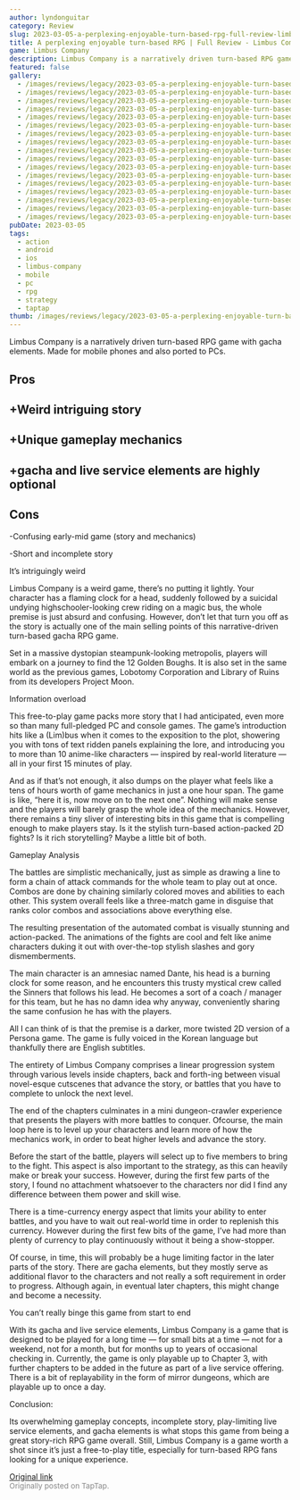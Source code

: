 ```yaml
---
author: lyndonguitar
category: Review
slug: 2023-03-05-a-perplexing-enjoyable-turn-based-rpg-full-review-limbus-company
title: A perplexing enjoyable turn-based RPG | Full Review - Limbus Company
game: Limbus Company
description: Limbus Company is a narratively driven turn-based RPG game with gacha elements. Made for mobile phones and also ported to PCs.
featured: false
gallery:
  - /images/reviews/legacy/2023-03-05-a-perplexing-enjoyable-turn-based-rpg--full-review---limbus-company-0.avif
  - /images/reviews/legacy/2023-03-05-a-perplexing-enjoyable-turn-based-rpg--full-review---limbus-company-1.avif
  - /images/reviews/legacy/2023-03-05-a-perplexing-enjoyable-turn-based-rpg--full-review---limbus-company-2.avif
  - /images/reviews/legacy/2023-03-05-a-perplexing-enjoyable-turn-based-rpg--full-review---limbus-company-3.avif
  - /images/reviews/legacy/2023-03-05-a-perplexing-enjoyable-turn-based-rpg--full-review---limbus-company-4.avif
  - /images/reviews/legacy/2023-03-05-a-perplexing-enjoyable-turn-based-rpg--full-review---limbus-company-5.avif
  - /images/reviews/legacy/2023-03-05-a-perplexing-enjoyable-turn-based-rpg--full-review---limbus-company-6.avif
  - /images/reviews/legacy/2023-03-05-a-perplexing-enjoyable-turn-based-rpg--full-review---limbus-company-7.avif
  - /images/reviews/legacy/2023-03-05-a-perplexing-enjoyable-turn-based-rpg--full-review---limbus-company-8.avif
  - /images/reviews/legacy/2023-03-05-a-perplexing-enjoyable-turn-based-rpg--full-review---limbus-company-9.avif
  - /images/reviews/legacy/2023-03-05-a-perplexing-enjoyable-turn-based-rpg--full-review---limbus-company-10.avif
  - /images/reviews/legacy/2023-03-05-a-perplexing-enjoyable-turn-based-rpg--full-review---limbus-company-11.avif
  - /images/reviews/legacy/2023-03-05-a-perplexing-enjoyable-turn-based-rpg--full-review---limbus-company-12.avif
  - /images/reviews/legacy/2023-03-05-a-perplexing-enjoyable-turn-based-rpg--full-review---limbus-company-13.avif
  - /images/reviews/legacy/2023-03-05-a-perplexing-enjoyable-turn-based-rpg--full-review---limbus-company-14.avif
  - /images/reviews/legacy/2023-03-05-a-perplexing-enjoyable-turn-based-rpg--full-review---limbus-company-15.avif
  - /images/reviews/legacy/2023-03-05-a-perplexing-enjoyable-turn-based-rpg--full-review---limbus-company-16.avif
pubDate: 2023-03-05
tags:
  - action
  - android
  - ios
  - limbus-company
  - mobile
  - pc
  - rpg
  - strategy
  - taptap
thumb: /images/reviews/legacy/2023-03-05-a-perplexing-enjoyable-turn-based-rpg--full-review---limbus-company-0.avif
---
```


Limbus Company is a narratively driven turn-based RPG game with gacha elements. Made for mobile phones and also ported to PCs.




## Pros



## +Weird intriguing story


## +Unique gameplay mechanics


## +gacha and live service elements are highly optional




## Cons


-Confusing early-mid game (story and mechanics)

-Short and incomplete story

It’s intriguingly weird

Limbus Company is a weird game, there’s no putting it lightly. Your character has a flaming clock for a head, suddenly followed by a suicidal undying highschooler-looking crew riding on a magic bus, the whole premise is just absurd and confusing. However, don’t let that turn you off as the story is actually one of the main selling points of this narrative-driven turn-based gacha RPG game.

Set in a massive dystopian steampunk-looking metropolis, players will embark on a journey to find the 12 Golden Boughs. It is also set in the same world as the previous games, Lobotomy Corporation and Library of Ruins from its developers Project Moon.

Information overload

This free-to-play game packs more story that I had anticipated, even more so than many full-pledged PC and console games. The game’s introduction hits like a (Lim)bus when it comes to the exposition to the plot, showering you with tons of text ridden panels explaining the lore, and introducing you to more than 10 anime-like characters — inspired by real-world literature — all in your first 15 minutes of play.

And as if that’s not enough, it also dumps on the player what feels like a tens of hours worth of game mechanics in just a one hour span. The game is like, “here it is, now move on to the next one”. Nothing will make sense and the players will barely grasp the whole idea of the mechanics. However, there remains a tiny sliver of interesting bits in this game that is compelling enough to make players stay. Is it the stylish turn-based action-packed 2D fights? Is it rich storytelling? Maybe a little bit of both.

Gameplay Analysis

The battles are simplistic mechanically, just as simple as drawing a line to form a chain of attack commands for the whole team to play out at once. Combos are done by chaining similarly colored moves and abilities to each other.   This system overall feels like a three-match game in disguise that ranks color combos and associations above everything else.

The resulting presentation of the automated combat is visually stunning and action-packed. The animations of the fights are cool and felt like anime characters duking it out with over-the-top stylish slashes and gory dismemberments.

The main character is an amnesiac named Dante, his head is a burning clock for some reason, and he encounters this trusty mystical crew called the Sinners that follows his lead. He becomes a sort of a coach / manager for this team, but he has no damn idea why anyway, conveniently sharing the same confusion he has with the players.

All I can think of is that the premise is a darker, more twisted 2D version of a Persona game. The game is fully voiced in the Korean language but thankfully there are English subtitles.

The entirety of Limbus Company comprises a linear progression system through various levels inside chapters,  back and forth-ing between visual novel-esque cutscenes that advance the story, or battles that you have to complete to unlock the next level.

The end of the chapters culminates in a mini dungeon-crawler experience that presents the players with more battles to conquer. Ofcourse, the main loop here is to level up your characters and learn more of how the mechanics work, in order to beat higher levels and advance the story.

Before the start of the battle, players will select up to five members to bring to the fight. This aspect is also important to the strategy, as this can heavily make or break your success. However, during the first few parts of the story, I found no attachment whatsoever to the characters nor did I find any difference between them power and skill wise.

There is a time-currency energy aspect that limits your ability to enter battles, and you have to wait out real-world time in order to replenish this currency. However during the first few bits of the game, I’ve had more than plenty of currency to play continuously without it being a show-stopper.

Of course, in time, this will probably be a huge limiting factor in the later parts of the story. There are gacha elements, but they mostly serve as additional flavor to the characters and not really a soft requirement in order to progress. Although again, in eventual later chapters, this might change and become a necessity.

You can’t really binge this game from start to end

With its gacha and live service elements, Limbus Company is a game that is designed to be played for a long time — for small bits at a time — not for a weekend, not for a month, but for months up to years of occasional checking in. Currently, the game is only playable up to Chapter 3, with further chapters to be added in the future as part of a live service offering. There is a bit of replayability in the form of mirror dungeons, which are playable up to once a day.

Conclusion:

Its overwhelming gameplay concepts, incomplete story, play-limiting live service elements, and gacha elements is what stops this game from being a great story-rich RPG game overall. Still, Limbus Company is a game worth a shot since it’s just a free-to-play title, especially for turn-based RPG fans looking for a unique experience.

[Original link](https://www.taptap.io/post/4713085)<br><span style="font-size: 0.95em; color: #888;">Originally posted on TapTap.</span>